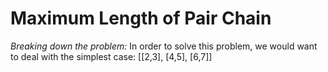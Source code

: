 # Maximum Length of Pair Chain
*Breaking down the problem:*
 In order to solve this problem,  we would want to deal with the simplest case:
                [[2,3], [4,5], [6,7]]
                
                
        
